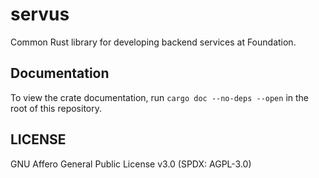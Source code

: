 servus
======

Common Rust library for developing backend services at Foundation.

## Documentation

To view the crate documentation, run `cargo doc --no-deps --open` in the root of this repository.

## LICENSE

GNU Affero General Public License v3.0 (SPDX: AGPL-3.0)
